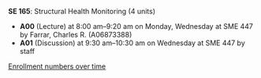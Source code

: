 **SE 165**: Structural Health Monitoring (4 units)

- **A00** (Lecture) at 8:00 am–9:20 am on Monday, Wednesday at SME 447 by Farrar, Charles R. (A06873388)
- **A01** (Discussion) at 9:30 am–10:30 am on Wednesday at SME 447 by staff

[Enrollment numbers over time](./SE165.tsv)
